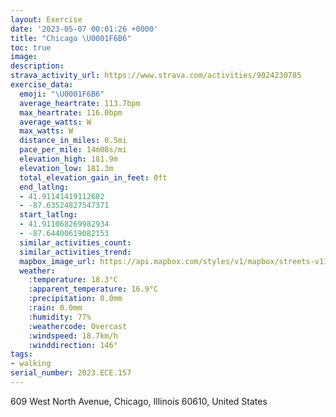 ```yaml
---
layout: Exercise
date: '2023-05-07 00:01:26 +0000'
title: "Chicago \U0001F6B6"
toc: true
image:
description:
strava_activity_url: https://www.strava.com/activities/9024230785
exercise_data:
  emoji: "\U0001F6B6"
  average_heartrate: 113.7bpm
  max_heartrate: 116.0bpm
  average_watts: W
  max_watts: W
  distance_in_miles: 0.5mi
  pace_per_mile: 14m08s/mi
  elevation_high: 181.9m
  elevation_low: 181.3m
  total_elevation_gain_in_feet: 0ft
  end_latlng:
  - 41.91141419112682
  - -87.63524827547371
  start_latlng:
  - 41.911068269982934
  - -87.64400619082153
  similar_activities_count:
  similar_activities_trend:
  mapbox_image_url: https://api.mapbox.com/styles/v1/mapbox/streets-v11/static/path-5+787af2-1.0(swx~Fps%7CuOM%7BV),pin-s-s+e5b22e(-87.64233,41.91114),pin-s-f+89ae00(-87.63851,41.911210000000004)/auto/800x800?access_token=pk.eyJ1Ijoiam9zaGJlY2ttYW4iLCJhIjoiY205eWR2aDd1MWZ6djJrbXc4a3M0bWZleiJ9.XiG9OWkNcZk2QzjJbxLB4A
  weather:
    :temperature: 18.3°C
    :apparent_temperature: 16.9°C
    :precipitation: 0.0mm
    :rain: 0.0mm
    :humidity: 77%
    :weathercode: Overcast
    :windspeed: 18.7km/h
    :winddirection: 146°
tags:
- walking
serial_number: 2023.ECE.157
---
```

609 West North Avenue, Chicago, Illinois 60610, United States

